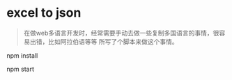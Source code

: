 # excel to json
> 在做web多语言开发时，经常需要手动去做一些复制多国语言的事情，很容易出错，比如阿拉伯语等等
> 所写了个脚本来做这个事情。



 npm install

npm start
